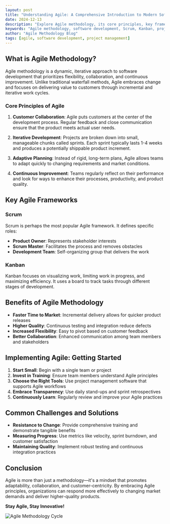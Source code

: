 ```yaml
---
layout: post
title: "Understanding Agile: A Comprehensive Introduction to Modern Software Development"
date: 2024-12-13
description: "Explore Agile methodology, its core principles, key frameworks like Scrum and Kanban, and how it transforms software development practices."
keywords: "Agile methodology, software development, Scrum, Kanban, project management, iterative development"
author: "Agile Methodology Blog"
tags: [agile, software development, project management]
---
```


## What is Agile Methodology?

Agile methodology is a dynamic, iterative approach to software development that prioritizes flexibility, collaboration, and continuous improvement. Unlike traditional waterfall methods, Agile embraces change and focuses on delivering value to customers through incremental and iterative work cycles.

### Core Principles of Agile

1. **Customer Collaboration**: Agile puts customers at the center of the development process. Regular feedback and close communication ensure that the product meets actual user needs.

2. **Iterative Development**: Projects are broken down into small, manageable chunks called sprints. Each sprint typically lasts 1-4 weeks and produces a potentially shippable product increment.

3. **Adaptive Planning**: Instead of rigid, long-term plans, Agile allows teams to adapt quickly to changing requirements and market conditions.

4. **Continuous Improvement**: Teams regularly reflect on their performance and look for ways to enhance their processes, productivity, and product quality.

## Key Agile Frameworks

### Scrum
Scrum is perhaps the most popular Agile framework. It defines specific roles:
- **Product Owner**: Represents stakeholder interests
- **Scrum Master**: Facilitates the process and removes obstacles
- **Development Team**: Self-organizing group that delivers the work

### Kanban
Kanban focuses on visualizing work, limiting work in progress, and maximizing efficiency. It uses a board to track tasks through different stages of development.

## Benefits of Agile Methodology

- **Faster Time to Market**: Incremental delivery allows for quicker product releases
- **Higher Quality**: Continuous testing and integration reduce defects
- **Increased Flexibility**: Easy to pivot based on customer feedback
- **Better Collaboration**: Enhanced communication among team members and stakeholders

## Implementing Agile: Getting Started

1. **Start Small**: Begin with a single team or project
2. **Invest in Training**: Ensure team members understand Agile principles
3. **Choose the Right Tools**: Use project management software that supports Agile workflows
4. **Embrace Transparency**: Use daily stand-ups and sprint retrospectives
5. **Continuously Learn**: Regularly review and improve your Agile practices

## Common Challenges and Solutions

- **Resistance to Change**: Provide comprehensive training and demonstrate tangible benefits
- **Measuring Progress**: Use metrics like velocity, sprint burndown, and customer satisfaction
- **Maintaining Quality**: Implement robust testing and continuous integration practices

## Conclusion

Agile is more than just a methodology—it's a mindset that promotes adaptability, collaboration, and customer-centricity. By embracing Agile principles, organizations can respond more effectively to changing market demands and deliver higher-quality products.

**Stay Agile, Stay Innovative!**

![Agile Methodology Cycle](/assets/images/agile-cycle.svg)

